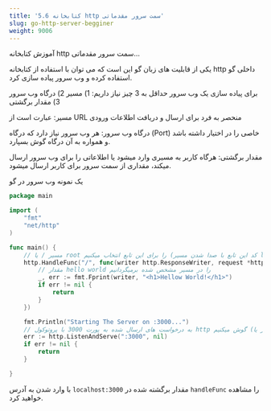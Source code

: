 ```yaml
---
title: '5.6 کتابخانه http سمت سرور مقدماتی'
slug: go-http-server-begginer
weight: 9006
---
```


آموزش کتابخانه http سمت سرور مقدماتی...

یکی از قابلیت های زبان گو این است که می توان با استفاده از کتابخانه http داخلی گو استفاده کرده و وب سرور پیاده سازی کرد.


برای پیاده سازی یک وب سرور حداقل به 3 چیز نیاز داریم: 1) مسیر 2) درگاه وب سرور 3) مقدار برگشتی


مسیر: عبارت است از URL منحصر به فرد برای ارسال و دریافت اطلاعات ورودی

درگاه وب سرور: هر وب سرور نیاز دارد که درگاه (Port) خاصی را در اختیار داشته باشد و همواره به آن درگاه گوش بسپارد.

مقدار برگشتی: هرگاه کاربر به مسیری وارد میشود یا اطلاعاتی را برای وب سرور ارسال میکند، مقداری از سمت سرور برای کاربر ارسال میشود.



یک نمونه وب سرور در گو

```go
package main

import (
	"fmt"
	"net/http"
)

func main() {
	// مسیر / یا root را برای این تابع انتخاب میکنیم (کد این تابع با صدا شدن مسیر localhost:3000 اجرا می شود)
	http.HandleFunc("/", func(writer http.ResponseWriter, request *http.Request) {
		// مقدار hello world را در مسیر مشخص شده برمیگردانیم 
		_, err := fmt.Fprint(writer, "<h1>Hellow World!</h1>")
		if err != nil {
			return
		}
	})

	fmt.Println("Starting The Server on :3000...")
	// به درخواست های ارسال شده به پورت 3000 با پروتوکول http گوش میکنیم (سرور در انتظار درخواست از سمت کاربر یا client) می ماند
	err := http.ListenAndServe(":3000", nil)
	if err != nil {
		return
	}

}

```

با وارد شدن به آدرس `localhost:3000` مقدار برگشته شده در ‍`handleFunc` را مشاهده خواهید کرد.
